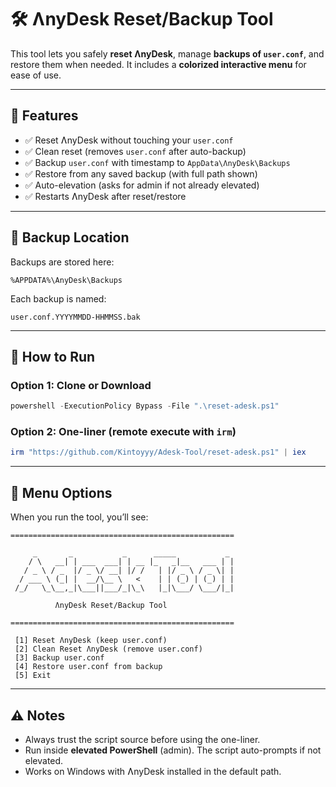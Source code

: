 # 🛠 ɅnyDesk Reset/Backup Tool

This tool lets you safely **reset ɅnyDesk**, manage **backups of `user.conf`**, and restore them when needed.
It includes a **colorized interactive menu** for ease of use.

---

## 📌 Features

* ✅ Reset ɅnyDesk without touching your `user.conf`
* ✅ Clean reset (removes `user.conf` after auto-backup)
* ✅ Backup `user.conf` with timestamp to `AppData\ɅnyDesk\Backups`
* ✅ Restore from any saved backup (with full path shown)
* ✅ Auto-elevation (asks for admin if not already elevated)
* ✅ Restarts ɅnyDesk after reset/restore

---

## 📂 Backup Location

Backups are stored here:

```
%APPDATA%\AnyDesk\Backups
```

Each backup is named:

```
user.conf.YYYYMMDD-HHMMSS.bak
```

---

## 🚀 How to Run

### Option 1: Clone or Download

```powershell
powershell -ExecutionPolicy Bypass -File ".\reset-adesk.ps1"
```

### Option 2: One-liner (remote execute with `irm`)


```powershell
irm "https://github.com/Kintoyyy/Adesk-Tool/reset-adesk.ps1" | iex
```
---

## 📜 Menu Options

When you run the tool, you’ll see:

```
==================================================
                                                                
     _       _           _      _____           _ 
    / \   __| | ___  ___| | __ |_   _|__   ___ | |
   / _ \ / _  |/ _ \/ __| |/ /   | |/ _ \ / _ \| |
  / ___ \ (_| |  __/\__ \   <    | | (_) | (_) | |
 /_/   \_\__,_|\___||___/_|\_\   |_|\___/ \___/|_|
                                                  
          ɅnyDesk Reset/Backup Tool               
                                                  
==================================================

 [1] Reset ɅnyDesk (keep user.conf)
 [2] Clean Reset ɅnyDesk (remove user.conf)
 [3] Backup user.conf
 [4] Restore user.conf from backup
 [5] Exit
```

---

## ⚠️ Notes

* Always trust the script source before using the one-liner.
* Run inside **elevated PowerShell** (admin). The script auto-prompts if not elevated.
* Works on Windows with ɅnyDesk installed in the default path.
